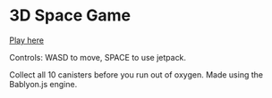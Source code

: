 3D Space Game
=============

[Play here](https://atslughorn.github.io/Menger-Sponge-Babylonjs/)

Controls: WASD to move, SPACE to use jetpack.

Collect all 10 canisters before you run out of oxygen.
Made using the Bablyon.js engine.
